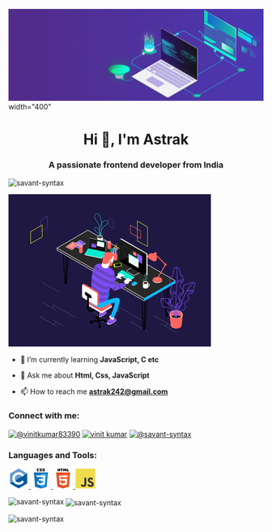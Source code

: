 ![logo](git_banner.gif) width="400"

<h1 align="center">Hi 👋, I'm Astrak</h1>
<h3 align="center">A passionate frontend developer from India</h3>


<p align="left"> <img src="https://komarev.com/ghpvc/?username=savant-syntax&label=Profile%20views&color=0e75b6&style=flat" alt="savant-syntax" /> </p>

<img src="git_animation.gif" width="400" alt="animation" />

- 🌱 I’m currently learning **JavaScript, C etc**

- 💬 Ask me about **Html, Css, JavaScript**

- 📫 How to reach me **astrak242@gmail.com**

<h3 align="left">Connect with me:</h3>
<p align="left">
<a href="https://twitter.com/@vinitkumar83390" target="blank"><img align="center" src="https://raw.githubusercontent.com/rahuldkjain/github-profile-readme-generator/master/src/images/icons/Social/twitter.svg" alt="@vinitkumar83390" height="30" width="40" /></a>
<a href="https://linkedin.com/in/vinit kumar" target="blank"><img align="center" src="https://raw.githubusercontent.com/rahuldkjain/github-profile-readme-generator/master/src/images/icons/Social/linked-in-alt.svg" alt="vinit kumar" height="30" width="40" /></a>
<a href="https://instagram.com/@savant-syntax" target="blank"><img align="center" src="https://raw.githubusercontent.com/rahuldkjain/github-profile-readme-generator/master/src/images/icons/Social/instagram.svg" alt="@savant-syntax" height="30" width="40" /></a>
</p>

<h3 align="left">Languages and Tools:</h3>
<p align="left"> <a href="https://www.cprogramming.com/" target="_blank" rel="noreferrer"> <img src="https://raw.githubusercontent.com/devicons/devicon/master/icons/c/c-original.svg" alt="c" width="40" height="40"/> </a> <a href="https://www.w3schools.com/css/" target="_blank" rel="noreferrer"> <img src="https://raw.githubusercontent.com/devicons/devicon/master/icons/css3/css3-original-wordmark.svg" alt="css3" width="40" height="40"/> </a> <a href="https://www.w3.org/html/" target="_blank" rel="noreferrer"> <img src="https://raw.githubusercontent.com/devicons/devicon/master/icons/html5/html5-original-wordmark.svg" alt="html5" width="40" height="40"/> </a> <a href="https://developer.mozilla.org/en-US/docs/Web/JavaScript" target="_blank" rel="noreferrer"> <img src="https://raw.githubusercontent.com/devicons/devicon/master/icons/javascript/javascript-original.svg" alt="javascript" width="40" height="40"/> </a> </p>

<p><img align="left" src="https://github-readme-stats.vercel.app/api/top-langs?username=savant-syntax&show_icons=true&locale=en&layout=compact" alt="savant-syntax" /></p>

<p>&nbsp;<img align="center" src="https://github-readme-stats.vercel.app/api?username=savant-syntax&show_icons=true&locale=en" alt="savant-syntax" /></p>

<p><img align="center" src="https://github-readme-streak-stats.herokuapp.com/?user=savant-syntax&" alt="savant-syntax" /></p>
